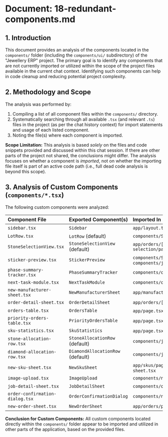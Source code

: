 # Document: 18-redundant-components.md

## 1. Introduction

This document provides an analysis of the components located in the `components/` folder (including the `components/ui/` subdirectory) of the "Jewellery ERP" project. The primary goal is to identify any components that are not currently imported or utilized within the scope of the project files available in the current chat context. Identifying such components can help in code cleanup and reducing potential project complexity.

## 2. Methodology and Scope

The analysis was performed by:
1.  Compiling a list of all component files within the `components/` directory.
2.  Systematically searching through all available `.tsx` (and relevant `.ts`) files in the project (as per the chat history context) for import statements and usage of each listed component.
3.  Noting the file(s) where each component is imported.

**Scope Limitation:** This analysis is based *solely* on the files and code snippets provided and discussed within this chat session. If there are other parts of the project not shared, the conclusions might differ. The analysis focuses on whether a component is *imported*, not on whether the importing file itself is part of an active code path (i.e., full dead code analysis is beyond this scope).

## 3. Analysis of Custom Components (`components/*.tsx`)

The following custom components were analyzed:

| Component File                  | Exported Component(s)     | Imported In                                                                                                                               | Status |
| :------------------------------ | :------------------------ | :---------------------------------------------------------------------------------------------------------------------------------------- | :----- |
| `sidebar.tsx`                   | `Sidebar`                 | `app/layout.tsx`                                                                                                                          | USED   |
| `LotRow.tsx`                    | `LotRow` (default)        | `components/StoneSelectionView.tsx`                                                                                                       | USED   |
| `StoneSelectionView.tsx`        | `StoneSelectionView` (default) | `app/orders/[orderId]/jobs/[jobId]/stone-selection/page.tsx`                                                                              | USED   |
| `sticker-preview.tsx`           | `StickerPreview`          | `components/StoneSelectionView.tsx`, `components/job-detail-sheet.tsx`                                                                    | USED   |
| `phase-summary-tracker.tsx`     | `PhaseSummaryTracker`     | `components/order-detail-sheet.tsx`                                                                                                       | USED   |
| `next-task-module.tsx`          | `NextTaskModule`          | `components/order-detail-sheet.tsx`                                                                                                       | USED   |
| `new-manufacturer-sheet.tsx`    | `NewManufacturerSheet`    | `app/manufacturers/page.tsx`                                                                                                              | USED   |
| `order-detail-sheet.tsx`        | `OrderDetailSheet`        | `app/orders/[orderId]/page.tsx`                                                                                                           | USED   |
| `orders-table.tsx`              | `OrdersTable`             | `app/page.tsx` (Dashboard)                                                                                                                | USED   |
| `priority-orders-table.tsx`     | `PriorityOrdersTable`     | `app/page.tsx` (Dashboard)                                                                                                                | USED   |
| `sku-statistics.tsx`            | `SkuStatistics`           | `app/page.tsx` (Dashboard)                                                                                                                | USED   |
| `stone-allocation-row.tsx`      | `StoneAllocationRow` (default) | `components/job-detail-sheet.tsx`                                                                                                       | USED   |
| `diamond-allocation-row.tsx`    | `DiamondAllocationRow` (default) | `components/job-detail-sheet.tsx`                                                                                                       | USED   |
| `new-sku-sheet.tsx`             | `NewSkuSheet`             | `app/skus/page.tsx`, `components/new-order-sheet.tsx`                                                                                     | USED   |
| `image-upload.tsx`              | `ImageUpload`             | `components/new-sku-sheet.tsx`                                                                                                            | USED   |
| `job-detail-sheet.tsx`          | `JobDetailSheet`          | `components/order-detail-sheet.tsx`                                                                                                       | USED   |
| `order-confirmation-dialog.tsx` | `OrderConfirmationDialog` | `components/new-order-sheet.tsx`                                                                                                          | USED   |
| `new-order-sheet.tsx`           | `NewOrderSheet`           | `app/orders/page.tsx`                                                                                                                     | USED   |

**Conclusion for Custom Components:** All custom components located directly within the `components/` folder appear to be imported and utilized in other parts of the application, based on the provided files.
